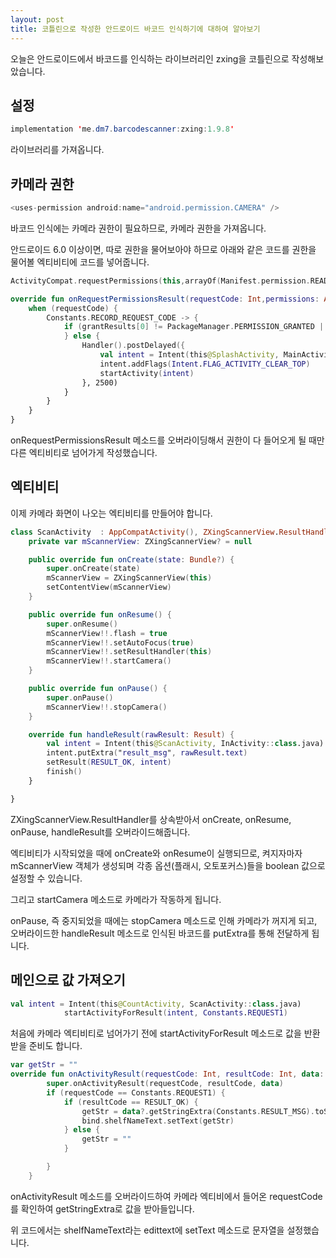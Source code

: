 ```yaml
---
layout: post
title: 코틀린으로 작성한 안드로이드 바코드 인식하기에 대하여 알아보기
---
```


오늘은 안드로이드에서 바코드를 인식하는 라이브러리인 zxing을 코틀린으로 작성해보았습니다.

## 설정 

```java
implementation 'me.dm7.barcodescanner:zxing:1.9.8'
```

라이브러리를 가져옵니다.

## 카메라 권한

```java
<uses-permission android:name="android.permission.CAMERA" />
```

바코드 인식에는 카메라 권한이 필요하므로, 카메라 권한을 가져옵니다.

안드로이드 6.0 이상이면, 따로 권한을 물어보아야 하므로 아래와 같은 코드를 권한을 물어볼 엑티비티에 코드를 넣어줍니다.

```kotlin
ActivityCompat.requestPermissions(this,arrayOf(Manifest.permission.READ_PHONE_STATE, Manifest.permission.WRITE_EXTERNAL_STORAGE, Manifest.permission.CAMERA),Constants.RECORD_REQUEST_CODE)

override fun onRequestPermissionsResult(requestCode: Int,permissions: Array<String>, grantResults: IntArray) {
    when (requestCode) {
        Constants.RECORD_REQUEST_CODE -> {
            if (grantResults[0] != PackageManager.PERMISSION_GRANTED || grantResults[1] != PackageManager.PERMISSION_GRANTED || grantResults[2] != PackageManager.PERMISSION_GRANTED) {
            } else {
                Handler().postDelayed({
                    val intent = Intent(this@SplashActivity, MainActivity::class.java)
                    intent.addFlags(Intent.FLAG_ACTIVITY_CLEAR_TOP)
                    startActivity(intent)
                }, 2500)
            }
        }
    }
}
```

onRequestPermissionsResult 메소드를 오버라이딩해서 권한이 다 들어오게 될 때만 다른 엑티비티로 넘어가게 작성했습니다.


## 엑티비티

이제 카메라 화면이 나오는 엑티비티를 만들어야 합니다.

```kotlin
class ScanActivity  : AppCompatActivity(), ZXingScannerView.ResultHandler{
    private var mScannerView: ZXingScannerView? = null

    public override fun onCreate(state: Bundle?) {
        super.onCreate(state)
        mScannerView = ZXingScannerView(this)
        setContentView(mScannerView)
    }

    public override fun onResume() {
        super.onResume()
        mScannerView!!.flash = true
        mScannerView!!.setAutoFocus(true)
        mScannerView!!.setResultHandler(this)
        mScannerView!!.startCamera()
    }

    public override fun onPause() {
        super.onPause()
        mScannerView!!.stopCamera()
    }

    override fun handleResult(rawResult: Result) {
        val intent = Intent(this@ScanActivity, InActivity::class.java)
        intent.putExtra("result_msg", rawResult.text)
        setResult(RESULT_OK, intent)
        finish()
    }

}
```

ZXingScannerView.ResultHandler를 상속받아서 onCreate, onResume, onPause, handleResult를 오버라이드해줍니다.

엑티비티가 시작되었을 때에 onCreate와 onResume이 실행되므로, 켜지자마자 mScannerView 객체가 생성되며 각종 옵션(플래시, 오토포커스)들을 boolean 값으로 설정할 수 있습니다.

그리고 startCamera 메소드로 카메라가 작동하게 됩니다.

onPause, 즉 중지되었을 때에는 stopCamera 메소드로 인해 카메라가 꺼지게 되고, 오버라이드한 handleResult 메소드로 인식된 바코드를 putExtra를 통해 전달하게 됩니다.


## 메인으로 값 가져오기

```kotlin
val intent = Intent(this@CountActivity, ScanActivity::class.java)
            startActivityForResult(intent, Constants.REQUEST1)
```

처음에 카메라 엑티비티로 넘어가기 전에 startActivityForResult 메소드로 값을 반환 받을 준비도 합니다.


```kotlin
var getStr = ""
override fun onActivityResult(requestCode: Int, resultCode: Int, data: Intent?) {
        super.onActivityResult(requestCode, resultCode, data)
        if (requestCode == Constants.REQUEST1) {
            if (resultCode == RESULT_OK) {
                getStr = data?.getStringExtra(Constants.RESULT_MSG).toString()
                bind.shelfNameText.setText(getStr)
            } else {
                getStr = ""
            }

        }
    }
```

onActivityResult 메소드를 오버라이드하여 카메라 엑티비에서 들어온 requestCode를 확인하여 getStringExtra로 값을 받아들입니다.

위 코드에서는 shelfNameText라는 edittext에 setText 메소드로 문자열을 설정했습니다.